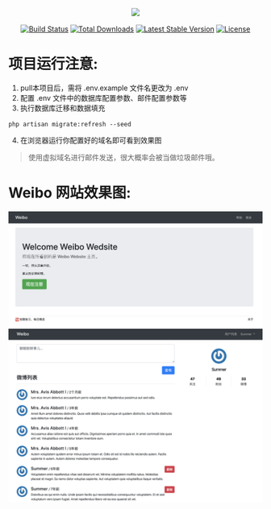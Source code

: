 <p align="center"><img src="https://res.cloudinary.com/dtfbvvkyp/image/upload/v1566331377/laravel-logolockup-cmyk-red.svg" width="400"></p>

<p align="center">
<a href="https://travis-ci.org/laravel/framework"><img src="https://travis-ci.org/laravel/framework.svg" alt="Build Status"></a>
<a href="https://packagist.org/packages/laravel/framework"><img src="https://poser.pugx.org/laravel/framework/d/total.svg" alt="Total Downloads"></a>
<a href="https://packagist.org/packages/laravel/framework"><img src="https://poser.pugx.org/laravel/framework/v/stable.svg" alt="Latest Stable Version"></a>
<a href="https://packagist.org/packages/laravel/framework"><img src="https://poser.pugx.org/laravel/framework/license.svg" alt="License"></a>
</p>

# 项目运行注意:
1. pull本项目后，需将 .env.example 文件名更改为 .env
2. 配置 .env 文件中的数据库配置参数、邮件配置参数等
3. 执行数据库迁移和数据填充
```
php artisan migrate:refresh --seed
```
4. 在浏览器运行你配置好的域名即可看到效果图
> 使用虚拟域名进行邮件发送，很大概率会被当做垃圾邮件哦。

# Weibo 网站效果图:
![未登录首页](https://github.com/zsmhub/markdown-images/blob/master/QQ20200104-142744@2x.png?raw=true)
![已登录首页](https://github.com/zsmhub/markdown-images/blob/master/QQ20200104-142223@2x.png?raw=true)
